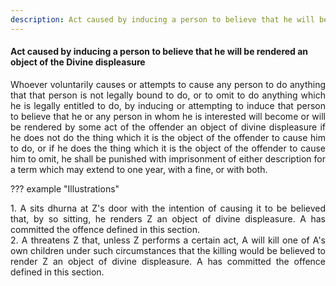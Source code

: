 ```yaml
---
description: Act caused by inducing a person to believe that he will be rendered an object of the Divine displeasure
---
```


#### Act caused by inducing a person to believe that he will be rendered an object of the Divine displeasure
<div style="text-align: justify">

Whoever voluntarily causes or attempts to cause any person to do anything that that person is not legally bound to do, or to omit to do anything which he is legally entitled to do, by inducing or attempting to induce that person to believe that he or any person in whom he is interested will become or will be rendered by some act of the offender an object of divine displeasure if he does not do the thing which it is the object of the offender to cause him to do, or if he does the thing which it is the object of the offender to cause him to omit, he shall be punished with imprisonment of either description for a term which may extend to one year, with a fine, or with both.

</div>

??? example "Illustrations"
    <div style="text-align: justify"> 1. A sits dhurna at Z's door with the intention of causing it to be believed that, by so sitting, he renders Z an object of divine displeasure. A has committed the offence defined in this section.
    <div style="text-align: justify"> 2. A threatens Z that, unless Z performs a certain act, A will kill one of A's own children under such circumstances that the killing would be believed to render Z an object of divine displeasure. A has committed the offence defined in this section.

